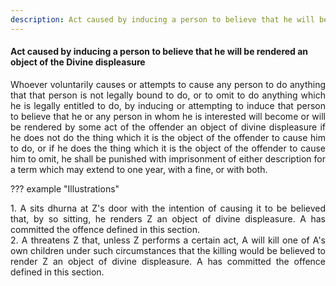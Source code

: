 ```yaml
---
description: Act caused by inducing a person to believe that he will be rendered an object of the Divine displeasure
---
```


#### Act caused by inducing a person to believe that he will be rendered an object of the Divine displeasure
<div style="text-align: justify">

Whoever voluntarily causes or attempts to cause any person to do anything that that person is not legally bound to do, or to omit to do anything which he is legally entitled to do, by inducing or attempting to induce that person to believe that he or any person in whom he is interested will become or will be rendered by some act of the offender an object of divine displeasure if he does not do the thing which it is the object of the offender to cause him to do, or if he does the thing which it is the object of the offender to cause him to omit, he shall be punished with imprisonment of either description for a term which may extend to one year, with a fine, or with both.

</div>

??? example "Illustrations"
    <div style="text-align: justify"> 1. A sits dhurna at Z's door with the intention of causing it to be believed that, by so sitting, he renders Z an object of divine displeasure. A has committed the offence defined in this section.
    <div style="text-align: justify"> 2. A threatens Z that, unless Z performs a certain act, A will kill one of A's own children under such circumstances that the killing would be believed to render Z an object of divine displeasure. A has committed the offence defined in this section.

